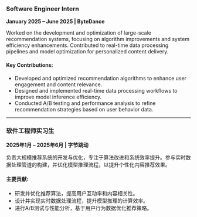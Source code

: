 ### **Software Engineer Intern**  
**January 2025 – June 2025 | ByteDance**  

Worked on the development and optimization of large-scale recommendation systems, focusing on algorithm improvements and system efficiency enhancements. Contributed to real-time data processing pipelines and model optimization for personalized content delivery.

#### Key Contributions:  
- Developed and optimized recommendation algorithms to enhance user engagement and content relevance.  
- Designed and implemented real-time data processing workflows to improve model inference efficiency.  
- Conducted A/B testing and performance analysis to refine recommendation strategies based on user behavior data.  

---

### **软件工程师实习生**  
**2025年1月 – 2025年6月 | 字节跳动**  

负责大规模推荐系统的开发与优化，专注于算法改进和系统效率提升。参与实时数据处理管道的构建，并优化模型推理流程，以提升个性化内容推荐效果。

#### 主要贡献:

- 研发并优化推荐算法，提高用户互动率和内容相关性。  
- 设计并实现实时数据处理流程，提升模型推理的计算效率。  
- 进行A/B测试与性能分析，基于用户行为数据优化推荐策略。
